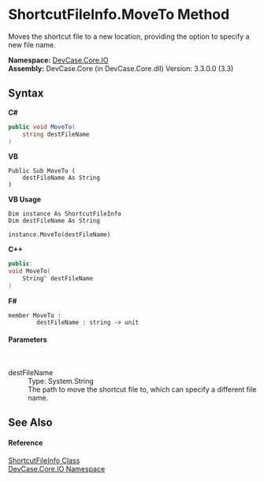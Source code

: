 # ShortcutFileInfo.MoveTo Method 
 

Moves the shortcut file to a new location, providing the option to specify a new file name.

**Namespace:**&nbsp;<a href="N_DevCase_Core_IO">DevCase.Core.IO</a><br />**Assembly:**&nbsp;DevCase.Core (in DevCase.Core.dll) Version: 3.3.0.0 (3.3)

## Syntax

**C#**<br />
``` C#
public void MoveTo(
	string destFileName
)
```

**VB**<br />
``` VB
Public Sub MoveTo ( 
	destFileName As String
)
```

**VB Usage**<br />
``` VB Usage
Dim instance As ShortcutFileInfo
Dim destFileName As String

instance.MoveTo(destFileName)
```

**C++**<br />
``` C++
public:
void MoveTo(
	String^ destFileName
)
```

**F#**<br />
``` F#
member MoveTo : 
        destFileName : string -> unit 

```


#### Parameters
&nbsp;<dl><dt>destFileName</dt><dd>Type: System.String<br />The path to move the shortcut file to, which can specify a different file name.</dd></dl>

## See Also


#### Reference
<a href="T_DevCase_Core_IO_ShortcutFileInfo">ShortcutFileInfo Class</a><br /><a href="N_DevCase_Core_IO">DevCase.Core.IO Namespace</a><br />